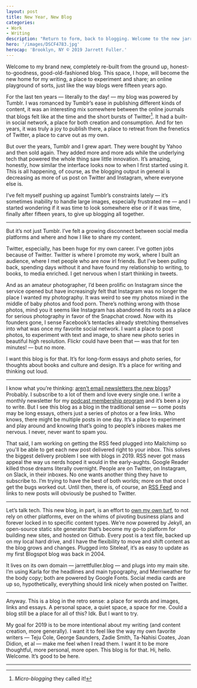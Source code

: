 ```yaml
---
layout: post
title: New Year, New Blog
categories:
- Work
- Writing
description: "Return to form, back to blogging. Welcome to the new jarrettfuller.blog"
hero: '/images/DSCF4783.jpg'
herocap: 'Brooklyn, NY © 2019 Jarrett Fuller.'
---
```


Welcome to my brand new, completely re-built from the ground up, honest-to-goodness, good-old-fashioned blog. This space, I hope, will become the new home for my writing, a place to experiment and share; an online playground of sorts, just like the way blogs were fifteen years ago.

For the last ten years — literally to the day! — my blog was powered by Tumblr. I was romanced by Tumblr’s ease in publishing different kinds of content, it was an interesting mix somewhere between the online journals that blogs felt like at the time and the short bursts of Twitter[^1]. It had a built-in social network, a place for both creation and consumption. And for ten years, it was truly a joy to publish there, a place to retreat from the frenetics of Twitter, a place to carve out as my own.

But over the years, Tumblr and I grew apart. They were bought by Yahoo and then sold again. They added more and more ads while the underlying tech that powered the whole thing saw little innovation. It’s amazing, honestly, how similar the interface looks now to when I first started using it. This is all happening, of course, as the blogging output in general is decreasing as more of us post on Twitter and Instagram, where everyone else is.

I’ve felt myself pushing up against Tumblr’s constraints lately — it’s sometimes inability to handle large images, especially frustrated me — and I started wondering if it was time to look somewhere else or if it was time, finally after fifteen years, to give up blogging all together.

* * *

But it’s not just Tumblr. I’ve felt a growing disconnect between social media platforms and where and how I like to share my content.

Twitter, especially, has been huge for my own career. I’ve gotten jobs because of Twitter. Twitter is where I promote my work, where I built an audience, where I met people who are now irl friends. But I’ve been pulling back, spending days without it and have found my relationship to writing, to books, to media enriched. I get nervous when I start thinking in tweets.

And as an amateur photographer, I’d been prolific on Instagram since the service opened but have increasingly felt that Instagram was no longer the place I wanted my photography. It was weird to see my photos mixed in the middle of baby photos and food porn. There’s nothing wrong with those photos, mind you it seems like Instagram has abandoned its roots as a place for serious photography in favor of the Snapchat crowd. Now with its founders gone, I sense Facebook’s tentacles already stretching themselves into what was once my favorite social network. I want a place to post photos, to experiment with text and image, to share new photo series in beautiful high resolution. Flickr could have been that — was that for ten minutes! — but no more.

I want this blog is for that. It’s for long-form essays and photo series, for thoughts about books and culture and design. It’s a place for writing and thinking out loud.

* * *

I know what you’re thinking: [aren’t email newsletters the new blogs](https://craigmod.com/essays/newsletters/)? Probably. I subscribe to a lot of them and love every single one. I write a monthly newsletter for my [podcast membership program](http://scratchingthesurface.fm/members) and it’s been a joy to write. But I see this blog as a blog in the traditional sense — some posts may be long essays, others just a series of photos or a few links. Who knows, there might be multiple posts in one day. It’s a place to experiment and play around and knowing that’s going to people’s inboxes makes me nervous. I never, never want to spam you.

That said, I am working on getting the RSS feed plugged into Mailchimp so you'll be able to get each new post delivered right to your inbox. This solves the biggest delivery problem I see with blogs in 2019. RSS never got mass appeal the way us nerds hoped it would in the early-aughts. Google Reader killed those dreams literally overnight. People are on Twitter, on Instagram, on Slack, in their inboxes. No one wants another thing they have to subscribe to. I’m trying to have the best of both worlds; more on that once I get the bugs worked out. Until then, there is, of course, an [RSS Feed](https://www.jarrettfuller.blog/feed.xml) and links to new posts will obviously be pushed to Twitter.

* * *

Let’s talk tech. This new blog, in part, is an effort to [own my own turf](https://marco.org/2011/07/11/own-your-identity), to not rely on other platforms, ever on the whims of pivoting business plans and forever locked in to specific content types. We’re now powered by Jekyll, an open-source static site generator that’s become my go-to platform for building new sites, and hosted on Github. Every post is a text file, backed up on my local hard drive, and I have the flexibility to move and shift content as the blog grows and changes. Plugged into Siteleaf, it’s as easy to update as my first Blogspot blog was back in 2004.

It lives on its own domain — jarrettfuller.blog — and plugs into my main site. I’m using Karla for the headlines and main typography, and Merriweather for the body copy; both are powered by Google Fonts. Social media cards are up so, hypothetically, everything should link nicely when posted on Twitter.

* * *

Anyway. This is a blog in the retro sense: a place for words and images, links and essays. A personal space, a quiet space, a space for me. Could a blog still be a place for all of this? Idk. But I want to try.

My goal for 2019 is to be more intentional about my writing (and content creation, more generally). I want it to feel like the way my own favorite writers — Teju Cole, George Saunders, Zadie Smith, Ta-Nahisi Coates, Joan Didion, et al — make me feel when I read them. I want it to be more thoughtful, more personal, more open. This blog is for that. Hi, hello. Welcome. It’s good to be here.

* * *

[^1]: *Micro-blogging* they called it!
